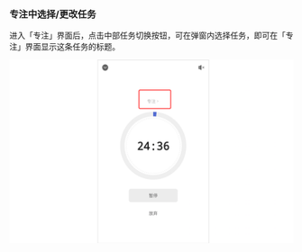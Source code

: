 
### 专注中选择/更改任务

进入「专注」界面后，点击中部任务切换按钮，可在弹窗内选择任务，即可在「专注」界面显示这条任务的标题。

![](../../images/android/95.png)
